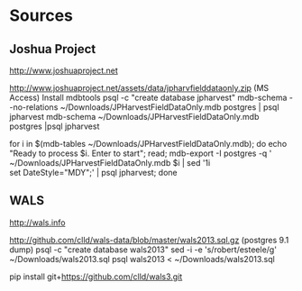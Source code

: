 
Sources
=======

Joshua Project
--------------
http://www.joshuaproject.net

http://www.joshuaproject.net/assets/data/jpharvfielddataonly.zip (MS Access)
Install mdbtools
psql -c "create database jpharvest"
mdb-schema --no-relations ~/Downloads/JPHarvestFieldDataOnly.mdb postgres | psql jpharvest
mdb-schema ~/Downloads/JPHarvestFieldDataOnly.mdb postgres |psql jpharvest

for i in $(mdb-tables ~/Downloads/JPHarvestFieldDataOnly.mdb); do
	echo "Ready to process $i. Enter to start";
	read;
	mdb-export -I postgres -q \' ~/Downloads/JPHarvestFieldDataOnly.mdb $i | sed '1i\
set DateStyle="MDY";' | 
	psql jpharvest;
done

WALS
----
http://wals.info

http://github.com/clld/wals-data/blob/master/wals2013.sql.gz (postgres 9.1 dump)
psql -c "create database wals2013"
sed -i -e 's/robert/esteele/g' ~/Downloads/wals2013.sql
psql wals2013 < ~/Downloads/wals2013.sql

pip install git+https://github.com/clld/wals3.git

